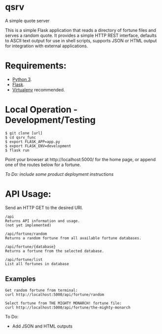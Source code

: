 # qsrv
A simple quote server



This is a simple Flask application that reads a directory of fortune files and serves a random quote. It provides a simple HTTP REST interface, defaults to ASCII text output for use in shell scripts, supports JSON or HTML output for integration with external applications.

# Requirements:
- [Python 3](https://www.python.org).
- [Flask](https://palletsprojects.com/p/flask/).
- [Virtualenv](https://docs.python-guide.org/dev/virtualenvs/) recommended.


# Local Operation - Development/Testing
```
$ git clone [url]
$ cd qsrv_func
$ export FLASK_APP=app.py
$ export FLASK_ENV=development
$ flask run
```
Point your browser at http://localhost:5000/ for the home page, or append one of the routes below for a fortune.

*To Do: include some product deployment instructions*


# API Usage:

Send an HTTP GET to the desired URI.

```
/api
Returns API information and usage.
(not yet implemented)
```

```
/api/fortune/random
Returns a random fortune from all available fortune databases.
```

```
/api/fortune/{database}
Returns a fortune from the selected database.
```

```
/api/fortune/list
List all fortunes in database
```

## Examples
```
Get random fortune from terminal:
curl http://localhost:5000/api/fortune/random
```

```
Select fortune from THE MIGHTY MONARCH! fortune file:
curl http://localhost:5000/api/fortune/the-mighty-monarch
```


To Do:
- Add JSON and HTML outputs
